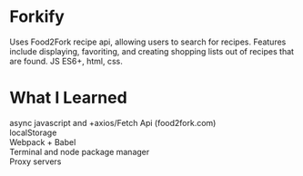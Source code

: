 # Forkify
Uses Food2Fork recipe api, allowing users to search for recipes. Features include displaying, favoriting, and creating shopping lists out of recipes that are found. JS ES6+, html, css.

# What I Learned
async javascript and +axios/Fetch Api (food2fork.com)<br>
localStorage<br>
Webpack + Babel<br>
Terminal and node package manager<br>
Proxy servers
